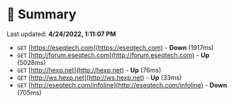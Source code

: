 # 📖 Summary
Last updated: **4/24/2022, 1:11:07 PM**

- `GET` [https://eseqtech.com](https://eseqtech.com) - **Down** (1917ms)
- `GET` [http://forum.eseqtech.com](http://forum.eseqtech.com) - **Up** (5028ms)
- `GET` [http://hexp.net](http://hexp.net) - **Up** (76ms)
- `GET` [http://ws.hexp.net](http://ws.hexp.net) - **Up** (33ms)
- `GET` [http://eseqtech.com/infoline](http://eseqtech.com/infoline) - **Down** (705ms)

